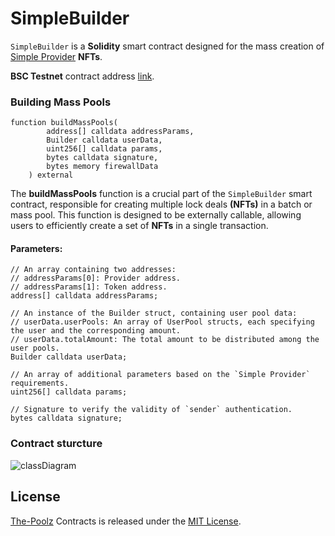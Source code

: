 # SimpleBuilder

`SimpleBuilder` is a **Solidity** smart contract designed for the mass creation of [Simple Provider](https://github.com/The-Poolz/LockDealNFT/tree/master/contracts/SimpleProviders) **NFTs**.

**BSC Testnet** contract address [link](https://testnet.bscscan.com/address/0x4338c2706052930c065cd7fe396f4e70494cf7b3).

### Building Mass Pools

```solidity
function buildMassPools(
        address[] calldata addressParams,
        Builder calldata userData,
        uint256[] calldata params,
        bytes calldata signature,
        bytes memory firewallData
    ) external
```

The **buildMassPools** function is a crucial part of the `SimpleBuilder` smart contract, responsible for creating multiple lock deals **(NFTs)** in a batch or mass pool. This function is designed to be externally callable, allowing users to efficiently create a set of **NFTs** in a single transaction.

#### Parameters:

```solidity
// An array containing two addresses:
// addressParams[0]: Provider address.
// addressParams[1]: Token address.
address[] calldata addressParams;
```

```solidity
// An instance of the Builder struct, containing user pool data:
// userData.userPools: An array of UserPool structs, each specifying the user and the corresponding amount.
// userData.totalAmount: The total amount to be distributed among the user pools.
Builder calldata userData;
```

```solidity
// An array of additional parameters based on the `Simple Provider` requirements.
uint256[] calldata params;
```

```solidity
// Signature to verify the validity of `sender` authentication.
bytes calldata signature;
```

### Contract sturcture

![classDiagram](https://github.com/The-Poolz/LockDealNFT/assets/68740472/6576e9b0-7c47-489d-bf80-2eeb42417832)

## License

[The-Poolz](https://poolz.finance/) Contracts is released under the [MIT License](https://github.com/The-Poolz/LockDealNFT.Builders/blob/master/LICENSE).
